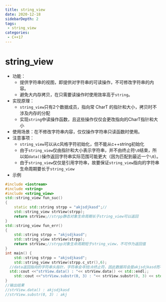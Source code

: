 ```yaml
---
title: string_view
date: 2020-12-18
sidebarDepth: 2
tags:
 - string_view
categories:
 - C++17
---
```


# string_view
- 功能：
  - 提供字符串的视图，即提供对字符串的可读操作，不可修改字符串的内容。
  - 避免大内存拷贝，在只需要读操作时使用效率高于`string`。
- 实现原理：
  - `string_view`只有2个数据成员，指向常 CharT 的指针和大小，拷贝时不涉及内存的分配
  - 实现`string`中读操作函数，且这些操作仅仅会更改指向的CharT指针和大小
- 使用场景：在不修改字符串内容，仅仅操作字符串只读函数时使用。
- 注意事项：
  - `string_view`可以从c风格字符初始化，但不能从c++string初始化
  - 由于`string_view`仅由指针和大小表示字符串，并不由终止符`\0`结束，所以如`data()`操作返回字符串实际范围可能更大（因为匹配到最近一个`\0`）。
  - 由于`string_view`仅仅是引用字符串，故要保证`string_view`指向的字符串生命周期要长于`string_view`
- 示例
```cpp
#include <iostream>
#include <string>
#include <string_view>
std::string_view fun_suc()
{
	static std::string strpp = "akjsdjkasd";//
	std::string_view strView(strpp);
	return strView;//strpp静态对象生命周期长于string_view可以返回
}
std::string_view fun_err()
{
	std::string strpp = "akjsdjkasd";
	std::string_view strView(strpp);
	return strView;//strpp对象生命周期短于string_view，不可作为返回值
}
int main() {
	std::string strpp = "akjsdjkasd";
	std::string_view strView(strpp.c_str(),6);
  //data返回指向的字符串头指针，字符串会寻找\0终止符，因此数据将会是akjsdjkasd而不是akjsdj
  std::cout <<"strView.data() : "<< strView.data() << std::endl;;
	std::cout <<"strView.substr(0, 3) : "<< strView.substr(0, 3) << std::endl;
}
//输出结果
//strView.data() : akjsdjkasd
//strView.substr(0, 3) : akj
```